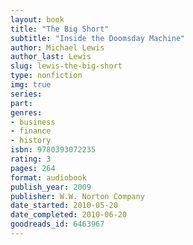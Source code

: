 ```yaml
---
layout: book
title: "The Big Short"
subtitle: "Inside the Doomsday Machine"
author: Michael Lewis
author_last: Lewis
slug: lewis-the-big-short
type: nonfiction
img: true
series: 
part: 
genres:
- business
- finance
- history
isbn: 9780393072235
rating: 3
pages: 264
format: audiobook
publish_year: 2009
publisher: W.W. Norton Company
date_started: 2010-05-20
date_completed: 2010-06-20
goodreads_id: 6463967
---
```

